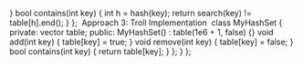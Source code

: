 }
bool contains(int key) {
int h = hash(key);
return search(key) != table[h].end();
}
};
​
Approach 3: Troll Implementation
​
class MyHashSet {
private:
vector<bool> table;
public:
MyHashSet() : table(1e6 + 1, false) {}
void add(int key) {
table[key] = true;
}
void remove(int key) {
table[key] = false;
}
bool contains(int key) {
return table[key];
}
};
}
};
